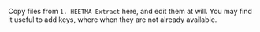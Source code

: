 Copy files from `1. HEETMA Extract` here, and edit them at will. You may find it useful to add keys, where when they are not already available.